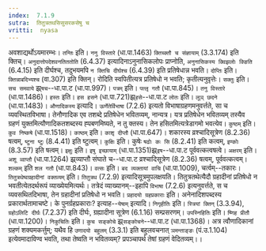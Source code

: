 ```yaml
---
index:  7.1.9
sutra:  तितुत्रतथसिसुसरकसेषु च
vritti:  nyasa
---
```


अवशाद्यर्थोऽयमारम्भः। `तन्तिः` इति। `ननु विस्तारे` (धा.पा.1463) `क्तिच्क्तौ च संज्ञायाम्` (3.3.174) इति क्तिच्। `अनुदात्तोपदेशवनतिततोति` (6.4.37) इत्यादिनाऽनुनासिकलोपः प्राप्नोति, `अनुनासिकस्य क्विझलोः क्ङिति` (6.4.15) इति दीर्घश्च, तदुभयमपि `न क्तिचि दीर्घश्च` (6.4.39) इति प्रतिषेधान्न भवति।
`दोप्तिः` इति। `क्तिन्नाबदिभ्यश्च` (वा.307) इति क्तिन्। रोदिति स्वपितीत्यत्र प्रतिषेधो न भवति; कृतीत्यनुवृत्तेः।
`सक्तुः` इति। `सच समवाये` झ्र्`षच`--धा.पा.ट (धा.पा.997)।
`पत्रम्` इति। `पत्लृ गतौ` (धा.पा.845)। `तनु विस्तारे` (धा.पा.1486)।
`हस्तः` इति। `हस हसने` (धा.पा.721)झ्र्`हसे`--धा.पा.ट `लोतः` इति। `लूञ् छदने` (धा.पा.1483)।
`औणादिकस्य` इत्यादि। `ऊर्णेतेर्विभाषा` (7.2.6) इत्यतो विभाषाग्रहणमनुवर्त्तते, सा च व्यवस्थितविभाषा। तेनौणादिक एव तशब्दे प्रतिषेधेन भवितव्यम्, नान्यत्र। यत्र प्रतिषेधेन भवितव्यम् तस्यैव ग्रहणं युक्तमित्यौणादिकतशब्दस्य ह्पबणमिष्यते, न तु क्तस्य। तेन हसितमित्यत्रेडागमो भवत्येव।
`कुष्ठम्` इति। `कुव निष्कषे` (धा.पा.1518)। `काष्ठम्` इति। `काशृ दीप्तौ` (धा.पा.647)। शकारस्य व्रश्चादिसूत्रेण (8.2.36) षत्वम्, `ष्टुना ष्टुः` (8.4.41) इति ष्टुत्वम्।
`कुक्षिः` इति। कुषेः `षढोः कः सि` (8.2.41) इति कत्वम्, `इण्कोः` (8.3.57) इति षत्वम्।
`इक्षुः` इति। `इषु इच्छायाम्` (धा.पा.1351)झ्र्`इष`--धा.पा.ट पूर्ववत्कत्वषत्वे।
`अक्षरम्` इति। `अशू व्वाप्तौ` (धा.पा.1264) झ्र्व्याप्तौ संघाते च--धा.पा.ट व्रश्चादिसूत्रेण (8.2.36) षत्वम्, पूर्ववत्कत्वम्। `शल्कम्` इति `शल गतौ` (धा.पा.843)। `वत्सः` इति। `बद व्यक्तायां वाचि` (धा.पा.1009), चर्त्वम्--तकारः।
`तितुत्रथेष्वग्रहादीनां वक्तव्यम्` इति। `तितुत्रथ` (7.2.9) इत्यादिसूत्रमुपलक्षयति। तितुत्रतथेत्यैदौ ग्रहादीनां प्रतिषेधो न भवतीत्येतदर्थरूपं व्याख्येयमित्यर्थः। तत्रेदं व्याख्यानम्--इहापि `विभाषा` (7.2.6) इत्यनुवर्त्तते, स च व्यवसथितदिभाषा, तेन ग्रहादीनां प्रतिषेधो न भवति। `प्रहादयो ग्रहप्रकाराः` इति। अनेनादिशपब्दस्य प्रकारार्थतामाचष्टे। के पुनर्ग्रहप्रकाराः? इत्याह--`येषाम्` इत्यादि। `निगृहीतिः` इति। `स्त्रियां क्तिन्` (3.3.94), `ग्रहोऽलिटि दीर्घः` (7.2.37) इति दीर्घः, ग्रह्यादीना सूत्रेण (6.1.16) सम्प्रसरणम्। `उपस्निहितिः` इति। `ष्णिह प्रीतौ` (धा.पा.1200)। `निकुचितिः` इति। `कुच सङ्कोचे` झ्र्`सङ्कोचने`--धा.पा.ट (धा.पा.1368)।
अत्र त्वौणादिकानां ग्रहणं शक्यमकर्त्तुम्; यथैव हि `उणादयो बहुलम्` (3.3.1) इति बहुलवचनात् `ञमन्ताङ्ङः` (पं.उ.1.104) इत्येवमादाविण्व भवति, तथा तेष्वति न भवितव्यम्? प्रपञ्चापर्थ तेषां ग्रहणं वेदितव्यम्।।

